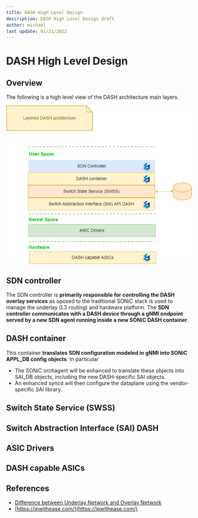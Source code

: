 ```yaml
---
title: DASH High Level Design 
description: DASH High Level Design draft
author: michael
last update: 01/21/2022
---
```



# DASH High Level Design 




## Overview

The following is a high level view of the DASH architecture main layers. 

![](images/architecture/draft-simple-layered-architecture.png)



## SDN controller

The SDN controller is **primarily responsible for controlling the DASH overlay services** as oposed to the traditional SONiC stack is used to manage the underlay (L3 routing) and hardware platform. 
The **SDN controller communicates with a DASH device through a gNMI endpoint served by a new SDN agent running inside a new SONiC DASH container**. 

## DASH container

This container **translates SDN configuration modeled in gNMI into SONiC APPL_DB config objects**. In particular 
- The SONiC orchagent will be enhanced to translate these objects into SAI_DB objects, including the new DASH-specific SAI objects. 
- An enhanced syncd will then configure the dataplane using the vendor-specific SAI library.


## Switch State Service (SWSS)



## Switch Abstraction Interface (SAI) DASH


## ASIC Drivers



## DASH capable ASICs




## References
- [Difference between Underlay Network and Overlay Network](https://ipwithease.com/difference-between-underlay-network-and-overlay-network/)
- [https://ipwithease.com/](https://ipwithease.com/)
